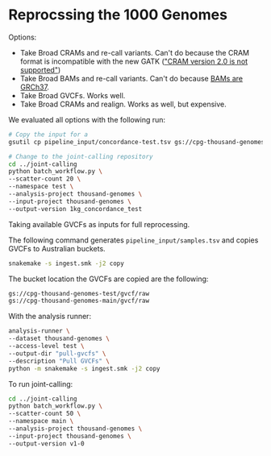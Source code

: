 # Reprocssing the 1000 Genomes

Options:
- Take Broad CRAMs and re-call variants. Can't do because the CRAM format is incompatible with the new GATK (["CRAM version 2.0 is not supported"](https://batch.hail.populationgenomics.org.au/batches/5434/jobs/109))
- Take Broad BAMs and re-call variants. Can't do because [BAMs are GRCh37](https://batch.hail.populationgenomics.org.au/batches/5546/jobs/2).
- Take Broad GVCFs. Works well.
- Take Broad CRAMs and realign. Works as well, but expensive.

We evaluated all options with the following run:

```bash
# Copy the input for a 
gsutil cp pipeline_input/concordance-test.tsv gs://cpg-thousand-genomes-test-tmp/joint-calling/1kg_concordance_test/samples.tsv

# Change to the joint-calling repository
cd ../joint-calling
python batch_workflow.py \
--scatter-count 20 \
--namespace test \
--analysis-project thousand-genomes \
--input-project thousand-genomes \
--output-version 1kg_concordance_test
```

Taking available GVCFs as inputs for full reprocessing.

The following command generates `pipeline_input/samples.tsv` and copies GVCFs to Australian buckets.

```bash
snakemake -s ingest.smk -j2 copy
```

The bucket location the GVCFs are copied are the following:

```bash
gs://cpg-thousand-genomes-test/gvcf/raw
gs://cpg-thousand-genomes-main/gvcf/raw
```

With the analysis runner:

```bash
analysis-runner \
--dataset thousand-genomes \
--access-level test \
--output-dir "pull-gvcfs" \
--description "Pull GVCFs" \
python -m snakemake -s ingest.smk -j2 copy
```

To run joint-calling:

```bash
cd ../joint-calling
python batch_workflow.py \
--scatter-count 50 \
--namespace main \
--analysis-project thousand-genomes \
--input-project thousand-genomes \
--output-version v1-0
```
